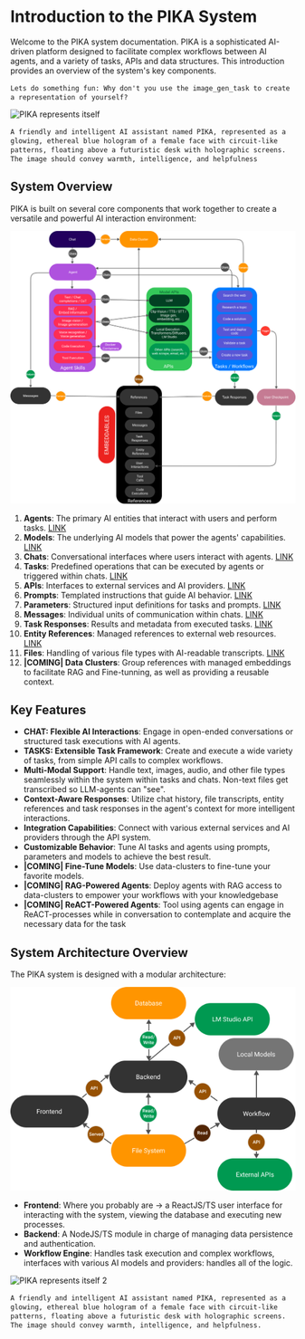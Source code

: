 # Introduction to the PIKA System

Welcome to the PIKA system documentation. PIKA is a sophisticated AI-driven platform designed to facilitate complex workflows between AI agents, and a variety of tasks, APIs and data structures. This introduction provides an overview of the system's key components.
```User_prompt 
Lets do something fun: Why don't you use the image_gen_task to create a representation of yourself?
```
![PIKA represents itself](../../shared/img/random/pika_represented_1_small.png)
```Assistant_prompt 
A friendly and intelligent AI assistant named PIKA, represented as a glowing, ethereal blue hologram of a female face with circuit-like patterns, floating above a futuristic desk with holographic screens. The image should convey warmth, intelligence, and helpfulness
```
## System Overview

PIKA is built on several core components that work together to create a versatile and powerful AI interaction environment:


![Logic Flow](../../shared/img/diagrams/basic_logic_flow.png)

1. **Agents**: The primary AI entities that interact with users and perform tasks. [LINK](/shared/knowledgebase/core/agent.md)
2. **Models**: The underlying AI models that power the agents' capabilities. [LINK](/shared/knowledgebase/core/model.md)
3. **Chats**: Conversational interfaces where users interact with agents. [LINK](/shared/knowledgebase/core/chat.md)
4. **Tasks**: Predefined operations that can be executed by agents or triggered within chats. [LINK](/shared/knowledgebase/core/task/task.md)
5. **APIs**: Interfaces to external services and AI providers. [LINK](/shared/knowledgebase/core/api/api.md)
6. **Prompts**: Templated instructions that guide AI behavior. [LINK](/shared/knowledgebase/core/prompt.md)
7. **Parameters**: Structured input definitions for tasks and prompts. [LINK](/shared/knowledgebase/core/parameter.md)
8. **Messages**: Individual units of communication within chats. [LINK](/shared/knowledgebase/core/message.md)
9. **Task Responses**: Results and metadata from executed tasks. [LINK](/shared/knowledgebase/core/task_response.md)
10. **Entity References**: Managed references to external web resources. [LINK](/shared/knowledgebase/core/entity_reference.md)
11. **Files**: Handling of various file types with AI-readable transcripts. [LINK](/shared/knowledgebase/core/file.md)
12. **|COMING| Data Clusters**: Group references with managed embeddings to facilitate RAG and Fine-tunning, as well as providing a reusable context.

## Key Features

- **CHAT: Flexible AI Interactions**: Engage in open-ended conversations or structured task executions with AI agents.
- **TASKS: Extensible Task Framework**: Create and execute a wide variety of tasks, from simple API calls to complex workflows.
- **Multi-Modal Support**: Handle text, images, audio, and other file types seamlessly within the system within tasks and chats. Non-text files get transcribed so LLM-agents can "see".
- **Context-Aware Responses**: Utilize chat history, file transcripts, entity references and task responses in the agent's context for more intelligent interactions.
- **Integration Capabilities**: Connect with various external services and AI providers through the API system.
- **Customizable Behavior**: Tune AI tasks and agents using prompts, parameters and models to achieve the best result.
- **|COMING| Fine-Tune Models**: Use data-clusters to fine-tune your favorite models. 
- **|COMING| RAG-Powered Agents**: Deploy agents with RAG access to data-clusters to empower your workflows with your knowledgebase
- **|COMING| ReACT-Powered Agents**: Tool using agents can engage in ReACT-processes while in conversation to contemplate and acquire the necessary data for the task

## System Architecture Overview

The PIKA system is designed with a modular architecture:

![Container Flow](../../shared/img/diagrams/Container_flow.png)

- **Frontend**: Where you probably are -> a ReactJS/TS user interface for interacting with the system, viewing the database and executing new processes.
- **Backend**: A NodeJS/TS module in charge of managing data persistence and authentication.
- **Workflow Engine**: Handles task execution and complex workflows, interfaces with various AI models and providers: handles all of the logic.

![PIKA represents itself 2](../img/random/pika_represented_2_small.png)
```Assistant_prompt 
A friendly and intelligent AI assistant named PIKA, represented as a glowing, ethereal blue hologram of a female face with circuit-like patterns, floating above a futuristic desk with holographic screens. The image should convey warmth, intelligence, and helpfulness.
```